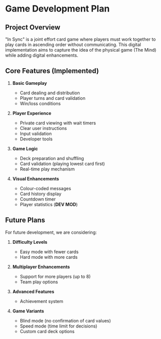 # Game Development Plan

## Project Overview

"In Sync" is a joint effort card game where players must work together to play cards in ascending order without communicating. This digital implementation aims to capture the idea of the physical game (The Mind) while adding digital enhancements.

## Core Features (Implemented)

1. **Basic Gameplay**
   - Card dealing and distribution
   - Player turns and card validation
   - Win/loss conditions

2. **Player Experience**
   - Private card viewing with wait timers
   - Clear user instructions
   - Input validation
   - Developer tools

3. **Game Logic**
   - Deck preparation and shuffling
   - Card validation (playing lowest card first)
   - Real-time play mechanism

4. **Visual Enhancements**
   - Colour-coded messages
   - Card history display
   - Countdown timer
   - Player statistics (**DEV MOD**)


## Future Plans

For future development, we are considering:

1. **Difficulty Levels**
   - Easy mode with fewer cards
   - Hard mode with more cards

2. **Multiplayer Enhancements**
   - Support for more players (up to 8)
   - Team play options

3. **Advanced Features**
   - Achievement system

4. **Game Variants**
   - Blind mode (no confirmation of card values)
   - Speed mode (time limit for decisions)
   - Custom card deck options